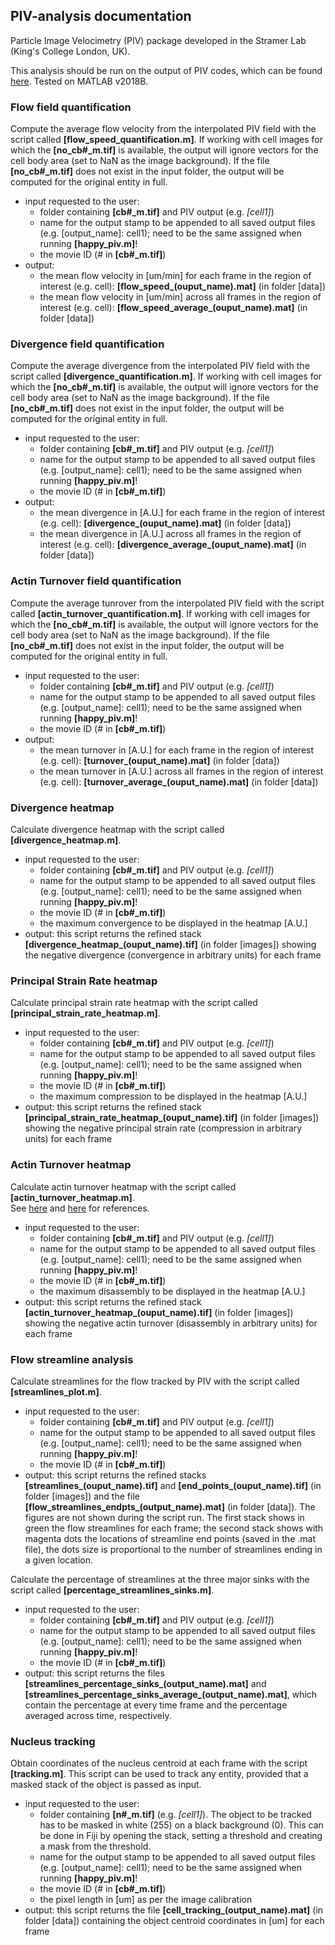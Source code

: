 ## PIV-analysis documentation

Particle Image Velocimetry (PIV) package developed in the Stramer Lab (King's College London, UK).

This analysis should be run on the output of PIV codes, which can be found [here](https://github.com/stemarcotti/PIV). Tested on MATLAB v2018B.

### Flow field quantification

Compute the average flow velocity from the interpolated PIV field with the script called **[flow_speed_quantification.m]**. If working with cell images for which the **[no_cb#\_m.tif]** is available, the output will ignore vectors for the cell body area (set to NaN as the image background). If the file **[no_cb#\_m.tif]** does not exist in the input folder, the output will be computed for the original entity in full.

- input requested to the user:
  + folder containing **[cb#\_m.tif]** and PIV output (e.g. _[cell1]_)
  + name for the output stamp to be appended to all saved output files (e.g. [output_name]: cell1); need to be the same assigned when running **[happy_piv.m]**!
  + the movie ID (# in **[cb#\_m.tif]**)
- output:
  + the mean flow velocity in [um/min] for each frame in the region of interest (e.g. cell): **[flow_speed_(ouput_name).mat]** (in folder [data])
  + the mean flow velocity in [um/min] across all frames in the region of interest (e.g. cell): **[flow_speed_average_(ouput_name).mat]** (in folder [data])

### Divergence field quantification

Compute the average divergence from the interpolated PIV field with the script called **[divergence_quantification.m]**. If working with cell images for which the **[no_cb#\_m.tif]** is available, the output will ignore vectors for the cell body area (set to NaN as the image background). If the file **[no_cb#\_m.tif]** does not exist in the input folder, the output will be computed for the original entity in full.

- input requested to the user:
  + folder containing **[cb#\_m.tif]** and PIV output (e.g. _[cell1]_)
  + name for the output stamp to be appended to all saved output files (e.g. [output_name]: cell1); need to be the same assigned when running **[happy_piv.m]**!
  + the movie ID (# in **[cb#\_m.tif]**)
- output:
  + the mean divergence in [A.U.] for each frame in the region of interest (e.g. cell): **[divergence_(ouput_name).mat]** (in folder [data])
  + the mean divergence in [A.U.] across all frames in the region of interest (e.g. cell): **[divergence_average_(ouput_name).mat]** (in folder [data])

### Actin Turnover field quantification

Compute the average tunrover from the interpolated PIV field with the script called **[actin_turnover_quantification.m]**. If working with cell images for which the **[no_cb#\_m.tif]** is available, the output will ignore vectors for the cell body area (set to NaN as the image background). If the file **[no_cb#\_m.tif]** does not exist in the input folder, the output will be computed for the original entity in full.

- input requested to the user:
  + folder containing **[cb#\_m.tif]** and PIV output (e.g. _[cell1]_)
  + name for the output stamp to be appended to all saved output files (e.g. [output_name]: cell1); need to be the same assigned when running **[happy_piv.m]**!
  + the movie ID (# in **[cb#\_m.tif]**)
- output:
  + the mean turnover in [A.U.] for each frame in the region of interest (e.g. cell): **[turnover_(ouput_name).mat]** (in folder [data])
  + the mean turnover in [A.U.] across all frames in the region of interest (e.g. cell): **[turnover_average_(ouput_name).mat]** (in folder [data])

### Divergence heatmap

Calculate divergence heatmap with the script called **[divergence_heatmap.m]**.

- input requested to the user:
  + folder containing **[cb#\_m.tif]** and PIV output (e.g. _[cell1]_)
  + name for the output stamp to be appended to all saved output files (e.g. [output_name]: cell1); need to be the same assigned when running **[happy_piv.m]**!
  + the movie ID (# in **[cb#\_m.tif]**)
  + the maximum convergence to be displayed in the heatmap [A.U.]
- output: this script returns the refined stack **[divergence_heatmap_(ouput_name).tif]** (in folder [images]) showing the negative divergence (convergence in arbitrary units) for each frame

### Principal Strain Rate heatmap

Calculate principal strain rate heatmap with the script called **[principal_strain_rate_heatmap.m]**.

- input requested to the user:
  + folder containing **[cb#\_m.tif]** and PIV output (e.g. _[cell1]_)
  + name for the output stamp to be appended to all saved output files (e.g. [output_name]: cell1); need to be the same assigned when running **[happy_piv.m]**!
  + the movie ID (# in **[cb#\_m.tif]**)
  + the maximum compression to be displayed in the heatmap [A.U.]
- output: this script returns the refined stack **[principal_strain_rate_heatmap_(ouput_name).tif]** (in folder [images]) showing the negative principal strain rate (compression in arbitrary units) for each frame

### Actin Turnover heatmap

Calculate actin turnover heatmap with the script called **[actin_turnover_heatmap.m]**.    
See [here](https://www.ncbi.nlm.nih.gov/pubmed/20485438) and [here](https://www.ncbi.nlm.nih.gov/pubmed/15210979) for references.

- input requested to the user:
  + folder containing **[cb#\_m.tif]** and PIV output (e.g. _[cell1]_)
  + name for the output stamp to be appended to all saved output files (e.g. [output_name]: cell1); need to be the same assigned when running **[happy_piv.m]**!
  + the movie ID (# in **[cb#\_m.tif]**)
  + the maximum disassembly to be displayed in the heatmap [A.U.]
- output: this script returns the refined stack **[actin_turnover_heatmap_(ouput_name).tif]** (in folder [images]) showing the negative actin turnover (disassembly in arbitrary units) for each frame

### Flow streamline analysis

Calculate streamlines for the flow tracked by PIV with the script called **[streamlines_plot.m]**.

- input requested to the user:
  + folder containing **[cb#\_m.tif]** and PIV output (e.g. _[cell1]_)
  + name for the output stamp to be appended to all saved output files (e.g. [output_name]: cell1); need to be the same assigned when running **[happy_piv.m]**!
  + the movie ID (# in **[cb#\_m.tif]**)
- output: this script returns the refined stacks **[streamlines_(ouput_name).tif]** and **[end_points_(ouput_name).tif]** (in folder [images]) and the file **[flow_streamlines_endpts_(output_name).mat]** (in folder [data]). The figures are not shown during the script run. The first stack shows in green the flow streamlines for each frame; the second stack shows with magenta dots the locations of streamline end points (saved in the .mat file), the dots size is proportional to the number of streamlines ending in a given location.

Calculate the percentage of streamlines at the three major sinks with the script called **[percentage_streamlines_sinks.m]**.

- input requested to the user:
  + folder containing **[cb#\_m.tif]** and PIV output (e.g. _[cell1]_)
  + name for the output stamp to be appended to all saved output files (e.g. [output_name]: cell1); need to be the same assigned when running **[happy_piv.m]**!
  + the movie ID (# in **[cb#\_m.tif]**)
- output: this script returns the files **[streamlines_percentage_sinks_(output_name).mat]** and **[streamlines_percentage_sinks_average_(output_name).mat]**, which contain the percentage at every time frame and the percentage averaged across time, respectively.

### Nucleus tracking

Obtain coordinates of the nucleus centroid at each frame with the script **[tracking.m]**. This script can be used to track any entity, provided that a masked stack of the object is passed as input.

- input requested to the user:
  + folder containing **[n#\_m.tif]** (e.g. _[cell1]_). The object to be tracked has to be masked in white (255) on a black background (0). This can be done in Fiji by opening the stack, setting a threshold and creating a mask from the threshold.
  + name for the output stamp to be appended to all saved output files (e.g. [output_name]: cell1); need to be the same assigned when running **[happy_piv.m]**!
  + the movie ID (# in **[cb#\_m.tif]**)
  + the pixel length in [um] as per the image calibration
- output: this script returns the file **[cell_tracking_(output_name).mat]** (in folder [data]) containing the object centroid coordinates in [um] for each frame

